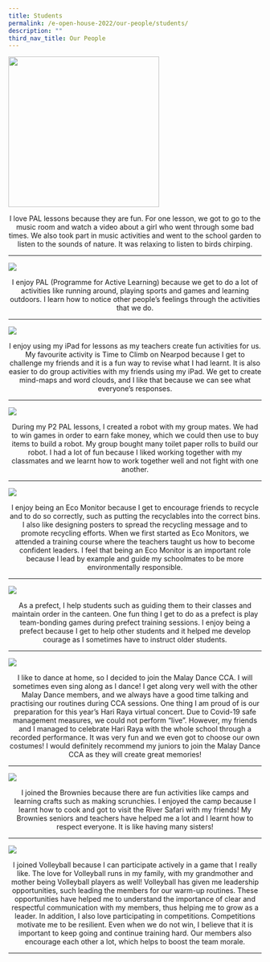 ```yaml
---
title: Students
permalink: /e-open-house-2022/our-people/students/
description: ""
third_nav_title: Our People
---
```

<img src="/images/2023/E%20open%20house%202023/joseph%20asbrie%20callen%20(respect%202).jpg" style="width:300px;height:auto;" align="center">

<p style="text-align:center;">I love PAL lessons because they are fun. For one lesson, we got to go to the music room and watch a video about a girl who went through some bad times. We also took part in music activities and went to the school garden to listen to the sounds of nature. It was relaxing to listen to birds chirping.</p>

---

![](/images/2023/E%20open%20house%202023/keian%20ng%20(integrity%205).jpg)

<p style="text-align:center;">I enjoy PAL (Programme for Active Learning) because we get to do a lot of activities like running around, playing sports and games and learning outdoors. I learn how to notice other people’s feelings through the activities that we do.</p>

---

![](/images/2023/E%20open%20house%202023/ong%20jia%20wei%20(resilience%205).jpg)

<p style="text-align:center;">I enjoy using my iPad for lessons as my teachers create fun activities for us. My favourite activity is Time to Climb on Nearpod because I get to challenge my friends and it is a fun way to revise what I had learnt. It is also easier to do group activities with my friends using my iPad. We get to create mind-maps and word clouds, and I like that because we can see what everyone’s responses.</p>

---

![](/images/2023/E%20open%20house%202023/sathish%20krishna%20ankita%20(resilience%202).jpg)

<p style="text-align:center;">During my P2 PAL lessons, I created a robot with my group mates. We had to win games in order to earn fake money, which we could then use to buy items to build a robot. My group bought many toilet paper rolls to build our robot. I had a lot of fun because I liked working together with my classmates and we learnt how to work together well and not fight with one another.</p>

---

![](/images/2023/E%20open%20house%202023/isabelle%20siow%20hui%20xuan%20(excellence%204).jpg)

<p style="text-align:center;">I enjoy being an Eco Monitor because I get to encourage friends to recycle and to do so correctly, such as putting the recyclables into the correct bins. I also like designing posters to spread the recycling message and to promote recycling efforts. When we first started as Eco Monitors, we attended a training course where the teachers taught us how to become confident leaders. I feel that being an Eco Monitor is an important role because I lead by example and guide my schoolmates to be more environmentally responsible.</p>

---

![](/images/2023/E%20open%20house%202023/irfan%20bin%20muhammad%20faiz%20(responsibility%207).jpg)

<p style="text-align:center;">As a prefect, I help students such as guiding them to their classes and maintain order in the canteen. One fun thing I get to do as a prefect is play team-bonding games during prefect training sessions. I enjoy being a prefect because I get to help other students and it helped me develop courage as I sometimes have to instruct older students.</p>

---

![](/images/2023/E%20open%20house%202023/nur%20quraisyah%20binte%20muhamad%20amin%20(excellence%204).jpg)

<p style="text-align:center;">I like to dance at home, so I decided to join the Malay Dance CCA. I will sometimes even sing along as I dance! I get along very well with the other Malay Dance members, and we always have a good time talking and practising our routines during CCA sessions. One thing I am proud of is our preparation for this year’s Hari Raya virtual concert. Due to Covid-19 safe management measures, we could not perform “live”. However, my friends and I managed to celebrate Hari Raya with the whole school through a recorded performance. It was very fun and we even got to choose our own costumes! I would definitely recommend my juniors to join the Malay Dance CCA as they will create great memories!</p>

---

![](/images/2023/E%20open%20house%202023/chong%20jia%20qi,%20caelyn%20(integrity%205).jpg)

<p style="text-align:center;">I joined the Brownies because there are fun activities like camps and learning crafts such as making scrunchies. I enjoyed the camp because I learnt how to cook and got to visit the River Safari with my friends! My Brownies seniors and teachers have helped me a lot and I learnt how to respect everyone. It is like having many sisters!</p>

---

![](/images/2023/E%20open%20house%202023/sahay%20thea%20savana%20nicole%20calupit%20(resilience%202).jpg)

<p style="text-align:center;">I joined Volleyball because I can participate actively in a game that I really like. The love for Volleyball runs in my family, with my grandmother and mother being Volleyball players as well! Volleyball has given me leadership opportunities, such leading the members for our warm-up routines. These opportunities have helped me to understand the importance of clear and respectful communication with my members, thus helping me to grow as a leader. In addition, I also love participating in competitions. Competitions motivate me to be resilient. Even when we do not win, I believe that it is important to keep going and continue training hard. Our members also encourage each other a lot, which helps to boost the team morale.</p>

---